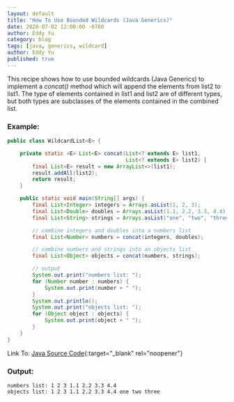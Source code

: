 ```yaml
---
layout: default
title: "How To Use Bounded Wildcards (Java Generics)"
date: 2020-07-02 12:00:00 -0700
author: Eddy Yu
category: blog
tags: [java, generics, wildcard]
author: Eddy Yu
published: true
---
```


This recipe shows how to use bounded wildcards (Java Generics) to implement a 
_concat()_ method which will append the elements from list2 to list1. The type
of elements contained in list1 and list2 are of different types, but both types 
are subclasses of the elements contained in the combined list.

### Example:
```java
public class WildcardList<E> {

    private static <E> List<E> concat(List<? extends E> list1,
                                      List<? extends E> list2) {
        final List<E> result = new ArrayList<>(list1);
        result.addAll(list2);
        return result;
    }

    public static void main(String[] args) {
        final List<Integer> integers = Arrays.asList(1, 2, 3);
        final List<Double> doubles = Arrays.asList(1.1, 2.2, 3.3, 4.4);
        final List<String> strings = Arrays.asList("one", "two", "three");

        // combine integers and doubles into a numbers list
        final List<Number> numbers = concat(integers, doubles);

        // combine numbers and strings into an objects list
        final List<Object> objects = concat(numbers, strings);

        // output
        System.out.print("numbers list: ");
        for (Number number : numbers) {
            System.out.print(number + " ");
        }
        System.out.println();
        System.out.print("objects list: ");
        for (Object object : objects) {
            System.out.print(object + " ");
        }
    }
}
```
Link To: [Java Source Code](https://github.com/eddycyu/learnbyexample/blob/master/src/main/java/dev/eddycyu/generics/WildcardList.java){:target="_blank" rel="noopener"}

### Output:
```
numbers list: 1 2 3 1.1 2.2 3.3 4.4 
objects list: 1 2 3 1.1 2.2 3.3 4.4 one two three
```
